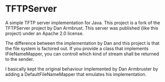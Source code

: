 TFTPServer
==========

A simple TFTP server implementation for Java. This project is a fork of the TFTPServer project by Dan Armbrust. This server was published (like this project) under an Apache 2.0 license.

The difference between the implementation by Dan and this project is that the file system is factored out. If you provide a class that implements IFileNameMapper, you can controll which kind of stream shall be returned to the sender.

I basically kept the original behaviour implemented by Dan Armbruster by adding a DefaultFileNameMapper that emulates his implementation.


